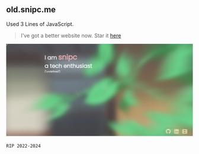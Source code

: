 ## **old.snipc.me**
Used 3 Lines of JavaScript.

> I've got a better website now. Star it [here](https://github.com/realsnipc/snipc)



![HTML](/img/snipc.png)



  `RIP 2022-2024`



